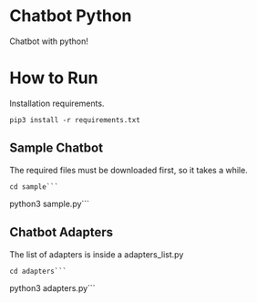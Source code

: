 # Chatbot Python

Chatbot with python!

#

# How to Run

Installation requirements.

```
pip3 install -r requirements.txt
```

## Sample Chatbot

The required files must be downloaded first, so it takes a while.

```
cd sample```

```
python3 sample.py```

## Chatbot Adapters

The list of adapters is inside a adapters_list.py

```
cd adapters```

```
python3 adapters.py```

